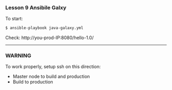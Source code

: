 ### Lesson 9 Ansibile Galxy ###



To start:
```sh
$ ansible-playbook java-galaxy.yml
```

Check: http://you-prod-IP:8080/hello-1.0/

---
### WARNING  
To work properly, setup ssh on this direction:
* Master node to build and production 
* Build to production

